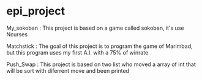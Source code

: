 # epi_project

 My_sokoban : 
  This project is based on a game called sokoban, it's use Ncurses

 Matchstick :
  The goal of this project is to program the game of Marimbad, but this program uses my first A.I. with a 75% of winrate

 Push_Swap :
  This project is based on two list who moved a array of int that will be sort with diferrent move and been printed
